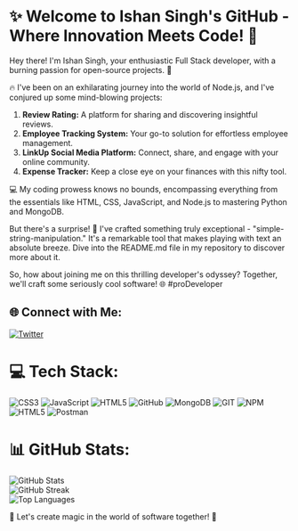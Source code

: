 # ✨ Welcome to Ishan Singh's GitHub - Where Innovation Meets Code! 🚀

Hey there! I'm Ishan Singh, your enthusiastic Full Stack developer, with a burning passion for open-source projects. 🌟

🔥 I've been on an exhilarating journey into the world of Node.js, and I've conjured up some mind-blowing projects:

1. **Review Rating:** A platform for sharing and discovering insightful reviews.
2. **Employee Tracking System:** Your go-to solution for effortless employee management.
3. **LinkUp Social Media Platform:** Connect, share, and engage with your online community.
4. **Expense Tracker:** Keep a close eye on your finances with this nifty tool.

💻 My coding prowess knows no bounds, encompassing everything from the essentials like HTML, CSS, JavaScript, and Node.js to mastering Python and MongoDB.

But there's a surprise! 🌟 I've crafted something truly exceptional - "simple-string-manipulation." It's a remarkable tool that makes playing with text an absolute breeze. Dive into the README.md file in my repository to discover more about it.

So, how about joining me on this thrilling developer's odyssey? Together, we'll craft some seriously cool software! 🌐 #proDeveloper

## 🌐 Connect with Me:
[![Twitter](https://img.shields.io/badge/Twitter-%231DA1F2.svg?logo=Twitter&logoColor=white)](https://twitter.com/https://twitter.com/IshanSingh_44) 

# 💻 Tech Stack:
![CSS3](https://img.shields.io/badge/css3-%231572B6.svg?style=for-the-badge&logo=css3&logoColor=white) ![JavaScript](https://img.shields.io/badge/javascript-%23323330.svg?style=for-the-badge&logo=javascript&logoColor=%23F7DF1E) ![HTML5](https://img.shields.io/badge/html5-%23E34F26.svg?style=for-the-badge&logo=html5&logoColor=white) ![GitHub](https://img.shields.io/badge/GitHub-%23121011.svg?style=for-the-badge&logo=github&logoColor=white) ![MongoDB](https://img.shields.io/badge/MongoDB-%234ea94b.svg?style=for-the-badge&logo=mongodb&logoColor=white) ![GIT](https://img.shields.io/badge/Git-fc6d26?style=for-the-badge&logo=git&logoColor=white) ![NPM](https://img.shields.io/badge/NPM-%23000000.svg?style=for-the-badge&logo=npm&logoColor=white) ![HTML5](https://img.shields.io/badge/html5-%23E34F26.svg?style=for-the-badge&logo=html5&logoColor=white) ![Postman](https://img.shields.io/badge/Postman-FF6C37?style=for-the-badge&logo=postman&logoColor=white)

# 📊 GitHub Stats:
![GitHub Stats](https://github-readme-stats.vercel.app/api?username=ishansingh1010&theme=dark&hide_border=false&include_all_commits=true&count_private=false)<br/>
![GitHub Streak](https://github-readme-streak-stats.herokuapp.com/?user=ishansingh1010&theme=dark&hide_border=false)<br/>
![Top Languages](https://github-readme-stats.vercel.app/api/top-langs/?username=ishansingh1010&theme=dark&hide_border=false&include_all_commits=true&count_private=false&layout=compact)

🌟 Let's create magic in the world of software together! 🌟

